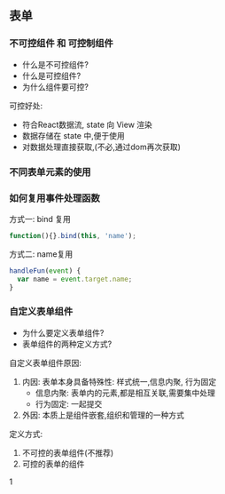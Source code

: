## 表单

### 不可控组件 和 可控制组件

- 什么是不可控组件?
- 什么是可控组件?
- 为什么组件要可控?

可控好处:  

- 符合React数据流, state 向 View 渲染
- 数据存储在 state 中,便于使用
- 对数据处理直接获取,(不必,通过dom再次获取)



### 不同表单元素的使用



### 如何复用事件处理函数

方式一: bind 复用
```js
function(){}.bind(this, 'name');
```

方式二: name复用
```js
handleFun(event) {
  var name = event.target.name;
}
```


### 自定义表单组件

- 为什么要定义表单组件?
- 表单组件的两种定义方式?

自定义表单组件原因:

1. 内因: 表单本身具备特殊性: 样式统一,信息内聚, 行为固定
   - 信息内聚: 表单内的元素,都是相互关联,需要集中处理
   - 行为固定: 一起提交
2. 外因: 本质上是组件嵌套,组织和管理的一种方式

定义方式:

1. 不可控的表单组件(不推荐)
2. 可控的表单的组件



















1

